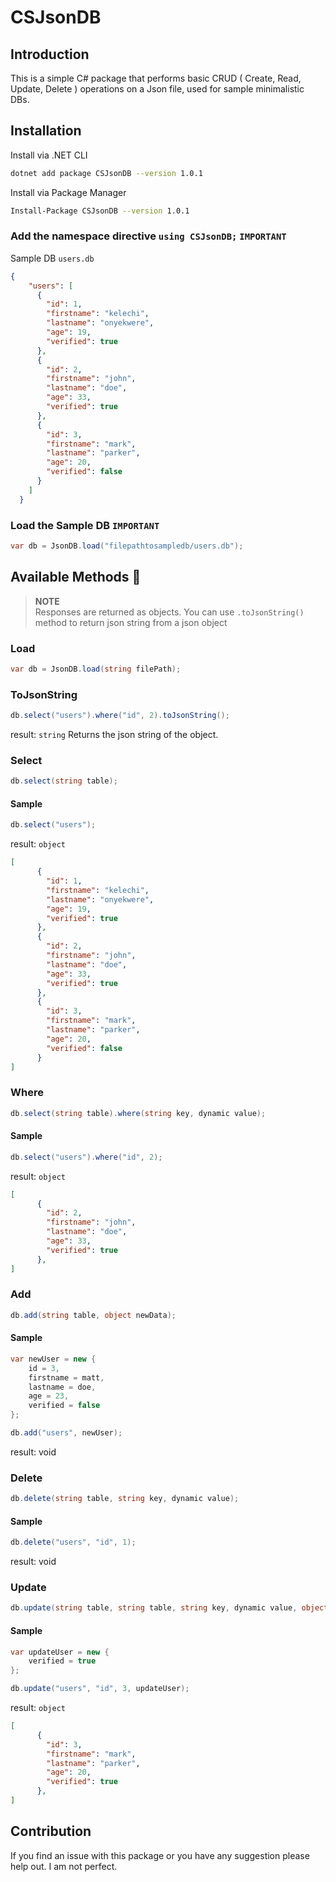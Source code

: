 # CSJsonDB
## Introduction

This is a simple C# package that performs basic CRUD ( Create, Read, Update, Delete ) operations on a Json file, used for sample minimalistic DBs.

## Installation

Install via .NET CLI

```bash
dotnet add package CSJsonDB --version 1.0.1
```
Install via Package Manager

```bash
Install-Package CSJsonDB --version 1.0.1
```

### Add the namespace directive `using CSJsonDB;`  `IMPORTANT`

Sample DB `users.db`

```json
{
    "users": [
      {
        "id": 1,
        "firstname": "kelechi",
        "lastname": "onyekwere",
        "age": 19,
        "verified": true
      },
      {
        "id": 2,
        "firstname": "john",
        "lastname": "doe",
        "age": 33,
        "verified": true
      },
      {
        "id": 3,
        "firstname": "mark",
        "lastname": "parker",
        "age": 20,
        "verified": false
      }
    ]
  }
  ```

### Load the Sample DB `IMPORTANT`

```c#
var db = JsonDB.load("filepathtosampledb/users.db");
```

## Available Methods 🧨

>**NOTE**</br>
>Responses are returned as objects. You can use `.toJsonString()` method to return json string from a json object

### Load

```c#
var db = JsonDB.load(string filePath);
```


### ToJsonString

```c#
db.select("users").where("id", 2).toJsonString();
```
result: `string` Returns the json string of the object.

### Select

```c#
db.select(string table);
```

#### Sample 
```c#
db.select("users");
```
result: `object`
```json
[
      {
        "id": 1,
        "firstname": "kelechi",
        "lastname": "onyekwere",
        "age": 19,
        "verified": true
      },
      {
        "id": 2,
        "firstname": "john",
        "lastname": "doe",
        "age": 33,
        "verified": true
      },
      {
        "id": 3,
        "firstname": "mark",
        "lastname": "parker",
        "age": 20,
        "verified": false
      }
]
```

### Where
```c#
db.select(string table).where(string key, dynamic value);
```
#### Sample
```c#
db.select("users").where("id", 2);
```
result: `object`
```json
[
      {
        "id": 2,
        "firstname": "john",
        "lastname": "doe",
        "age": 33,
        "verified": true
      },
]
```

### Add
```c#
db.add(string table, object newData);
```
#### Sample
```c#
var newUser = new {
    id = 3,
    firstname = matt,
    lastname = doe,
    age = 23,
    verified = false
};

db.add("users", newUser);
```
result: void

### Delete
```c#
db.delete(string table, string key, dynamic value);
```
#### Sample
```c#
db.delete("users", "id", 1);
```
result: void

### Update
```c#
db.update(string table, string table, string key, dynamic value, object newData);
```
#### Sample
```c#
var updateUser = new {
    verified = true
};

db.update("users", "id", 3, updateUser);
```
result: `object`
```json
[
      {
        "id": 3,
        "firstname": "mark",
        "lastname": "parker",
        "age": 20,
        "verified": true
      },
]
```


## Contribution

If you find an issue with this package or you have any suggestion please help out. I am not perfect.
